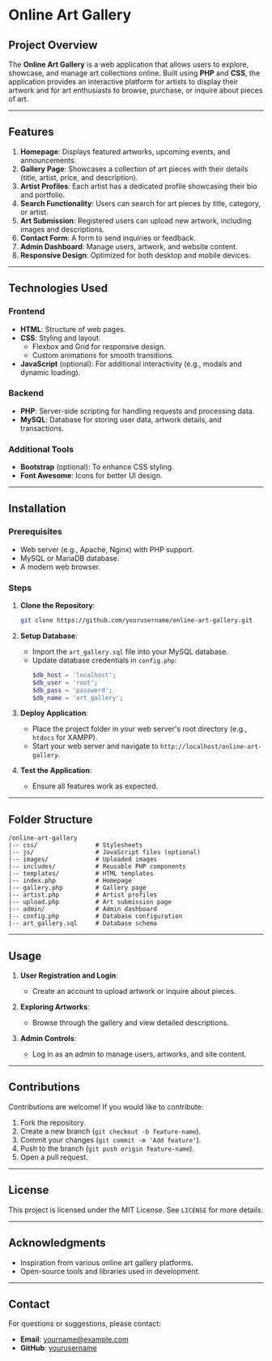 # Online Art Gallery

## Project Overview
The **Online Art Gallery** is a web application that allows users to explore, showcase, and manage art collections online. Built using **PHP** and **CSS**, the application provides an interactive platform for artists to display their artwork and for art enthusiasts to browse, purchase, or inquire about pieces of art.

---

## Features
1. **Homepage**: Displays featured artworks, upcoming events, and announcements.
2. **Gallery Page**: Showcases a collection of art pieces with their details (title, artist, price, and description).
3. **Artist Profiles**: Each artist has a dedicated profile showcasing their bio and portfolio.
4. **Search Functionality**: Users can search for art pieces by title, category, or artist.
5. **Art Submission**: Registered users can upload new artwork, including images and descriptions.
6. **Contact Form**: A form to send inquiries or feedback.
7. **Admin Dashboard**: Manage users, artwork, and website content.
8. **Responsive Design**: Optimized for both desktop and mobile devices.

---

## Technologies Used
### Frontend
- **HTML**: Structure of web pages.
- **CSS**: Styling and layout.
  - Flexbox and Grid for responsive design.
  - Custom animations for smooth transitions.
- **JavaScript** (optional): For additional interactivity (e.g., modals and dynamic loading).

### Backend
- **PHP**: Server-side scripting for handling requests and processing data.
- **MySQL**: Database for storing user data, artwork details, and transactions.

### Additional Tools
- **Bootstrap** (optional): To enhance CSS styling.
- **Font Awesome**: Icons for better UI design.

---

## Installation
### Prerequisites
- Web server (e.g., Apache, Nginx) with PHP support.
- MySQL or MariaDB database.
- A modern web browser.

### Steps
1. **Clone the Repository**:
   ```bash
   git clone https://github.com/yourusername/online-art-gallery.git
   ```

2. **Setup Database**:
   - Import the `art_gallery.sql` file into your MySQL database.
   - Update database credentials in `config.php`:
     ```php
     $db_host = 'localhost';
     $db_user = 'root';
     $db_pass = 'password';
     $db_name = 'art_gallery';
     ```

3. **Deploy Application**:
   - Place the project folder in your web server's root directory (e.g., `htdocs` for XAMPP).
   - Start your web server and navigate to `http://localhost/online-art-gallery`.

4. **Test the Application**:
   - Ensure all features work as expected.

---

## Folder Structure
```
/online-art-gallery
|-- css/                # Stylesheets
|-- js/                 # JavaScript files (optional)
|-- images/             # Uploaded images
|-- includes/           # Reusable PHP components
|-- templates/          # HTML templates
|-- index.php           # Homepage
|-- gallery.php         # Gallery page
|-- artist.php          # Artist profiles
|-- upload.php          # Art submission page
|-- admin/              # Admin dashboard
|-- config.php          # Database configuration
|-- art_gallery.sql     # Database schema
```

---

## Usage
1. **User Registration and Login**:
   - Create an account to upload artwork or inquire about pieces.

2. **Exploring Artworks**:
   - Browse through the gallery and view detailed descriptions.

3. **Admin Controls**:
   - Log in as an admin to manage users, artworks, and site content.

---

## Contributions
Contributions are welcome! If you would like to contribute:
1. Fork the repository.
2. Create a new branch (`git checkout -b feature-name`).
3. Commit your changes (`git commit -m 'Add feature'`).
4. Push to the branch (`git push origin feature-name`).
5. Open a pull request.

---

## License
This project is licensed under the MIT License. See `LICENSE` for more details.

---

## Acknowledgments
- Inspiration from various online art gallery platforms.
- Open-source tools and libraries used in development.

---

## Contact
For questions or suggestions, please contact:
- **Email**: yourname@example.com
- **GitHub**: [yourusername](https://github.com/yourusername)

